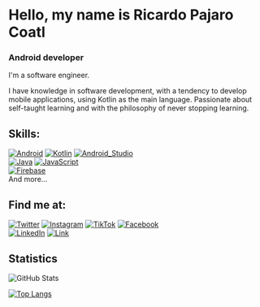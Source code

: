 # Hello, my name is Ricardo Pajaro Coatl
### Android developer

I'm a software engineer.


I have knowledge in software development, with a tendency to develop mobile applications, using Kotlin as the main language. Passionate about self-taught learning and with the philosophy of never stopping learning.

## Skills:
[![Android](https://img.shields.io/badge/Android-3DDC84?style=for-the-badge&logo=android&logoColor=white&labelColor=101010)]()
[![Kotlin](https://img.shields.io/badge/Kotlin-0095D5?style=for-the-badge&logo=kotlin&logoColor=white&labelColor=101010)]()
[![Android_Studio](https://img.shields.io/badge/Android_Studio-3DDC84?style=for-the-badge&logo=android-studio&logoColor=white&labelColor=101010)]()
</br>
[![Java](https://img.shields.io/badge/Java-007396?style=for-the-badge&logo=java&logoColor=white&labelColor=101010)]()
[![JavaScript](https://img.shields.io/badge/JavaScript-F7DF1E?style=for-the-badge&logo=javascript&logoColor=white&labelColor=101010)]()
</br>
[![Firebase](https://img.shields.io/badge/Firebase-FFCA28?style=for-the-badge&logo=firebase&logoColor=white&labelColor=101010)]()
</br>
And more...

## Find me at:

[![Twitter](https://img.shields.io/badge/Twitter-@hcnc-1DA1F2?style=for-the-badge&logo=twitter&logoColor=white&labelColor=101010)](https://twitter.com/Ricardo_hcnc)
[![Instagram](https://img.shields.io/badge/Instagram-@ricardopajarocoatl1-E4405F?style=for-the-badge&logo=instagram&logoColor=white&labelColor=101010)](https://www.instagram.com/ricardopajarocoatl1/)
[![TikTok](https://img.shields.io/badge/TikTok-@hcnc100-69C9D0?style=for-the-badge&logo=tiktok&logoColor=white&labelColor=101010)](https://www.tiktok.com/@hcnc100)
[![Facebook](https://img.shields.io/badge/Facebook-@ricardo.pajarocoatl-1877F2?style=for-the-badge&logo=facebook&logoColor=white&labelColor=101010)](https://www.facebook.com/ricardo.pajarocoatl)
</br>
[![LinkedIn](https://img.shields.io/badge/LinkedIn-Ricardo-0077B5?style=for-the-badge&logo=linkedin&logoColor=white&labelColor=101010)](https://www.linkedin.com/in/ricardo-pajaro-coatl-484753241)
[![Link](https://img.shields.io/badge/Link_Site-null.dev-39E09B?style=for-the-badge&logo=Linktree&logoColor=white&labelColor=101010)](https://nullpointer-716ae.web.app)

## Statistics

![GitHub Stats](https://github-readme-stats.vercel.app/api?username=hcnc100&theme=radical)

[![Top Langs](https://github-readme-stats.vercel.app/api/top-langs/?username=hcnc100&layout=compact&theme=radical)](https://github.com/anuraghazra/github-readme-stats)



